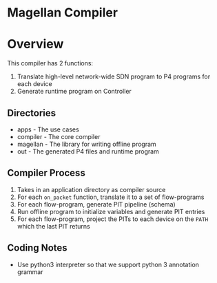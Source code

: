 # Magellan Compiler

# Overview
This compiler has 2 functions:
1. Translate high-level network-wide SDN program to P4 programs for each device
2. Generate runtime program on Controller

## Directories
* apps - The use cases 
* compiler - The core compiler
* magellan - The library for writing offline program
* out - The generated P4 files and runtime program

## Compiler Process
1. Takes in an application directory as compiler source
2. For each `on_packet` function, translate it to a set of flow-programs
3. For each flow-program, generate PIT pipeline (schema)
4. Run offline program to initialize variables and generate PIT entries
5. For each flow-program, project the PITs to each device on the `PATH` which the last PIT returns

## Coding Notes
* Use python3 interpreter so that we support python 3 annotation grammar